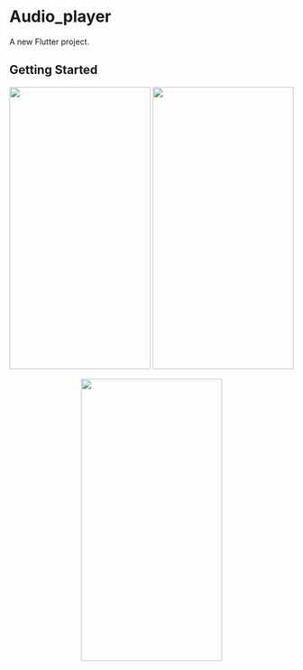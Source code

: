 # Audio_player

A new Flutter project.

## Getting Started



<p align=center>
<img src="https://user-images.githubusercontent.com/111565916/192544832-ac5570fd-b899-482f-8591-0f961824a07a.jpg" height=500 width=250> <img src="https://user-images.githubusercontent.com/111565916/192544855-6b19c0b0-81c6-4608-b5d9-a54b2b89afbb.jpg" height=500 width=250>
</p>


<p align=center>
<img src="https://user-images.githubusercontent.com/111565916/192544998-466a71cf-3dd2-4175-8769-e355a392d11d.gif" height=500 width=250>
</p>

